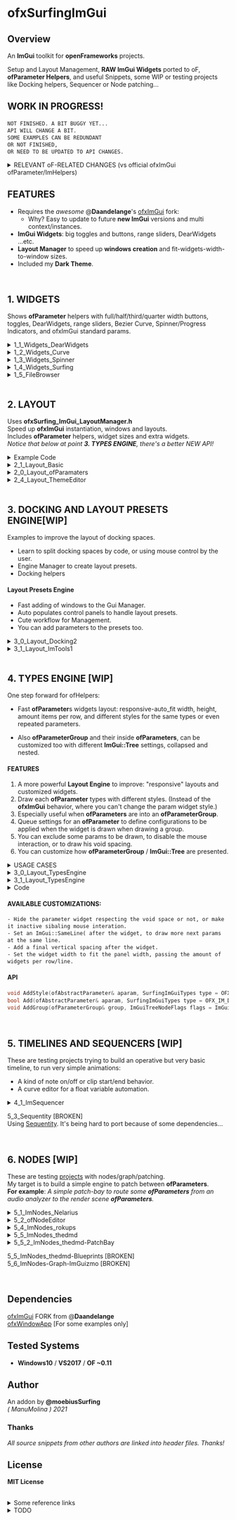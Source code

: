 ofxSurfingImGui
=============================

## Overview
An **ImGui** toolkit for **openFrameworks** projects.  

Setup and Layout Management, **RAW ImGui Widgets** ported to oF, **ofParameter Helpers**, and useful Snippets, some WIP or testing projects like Docking helpers, Sequencer or Node patching...   

## WORK IN PROGRESS!  
```
NOT FINISHED. A BIT BUGGY YET...
API WILL CHANGE A BIT.  
SOME EXAMPLES CAN BE REDUNDANT  
OR NOT FINISHED,  
OR NEED TO BE UPDATED TO API CHANGES.
```

<details>
  <summary>RELEVANT oF-RELATED CHANGES (vs official ofxImGui ofParameter/ImHelpers)</summary>
  <p>

- Simplified **oF Helpers** to use **ofParameters** easy and better. 
    * _ImHelpers.h_ has been rewritten to ofxSurfing_ImGui_ofHelpers.h_.
    * Widgets, windows/trees now are more customizable. 
    * Removed all old windows/tree methods.
    * Removed all the _WindowOpen/Settings_ stuff.
    * Removed all the old _GetUniqueName_ engine from **ofxImGui**. 
    * Now using PushId()/PopID() approach on each widget.
    * NEW: All the Layout/Styles Management.
  </p>
</details>

## FEATURES 
* Requires the _awesome_ @**Daandelange**'s [ofxImGui](https://github.com/Daandelange/ofxImGui/) fork: 
    - Why? Easy to update to future **new ImGui** versions and multi context/instances.
* **ImGui Widgets**: big toggles and buttons, range sliders, DearWidgets ...etc.
* **Layout Manager** to speed up **windows creation** and fit-widgets-width-to-window sizes.
* Included my **Dark Theme**.

<BR>

## 1. WIDGETS
Shows **ofParameter** helpers with full/half/third/quarter width buttons, toggles, DearWidgets, range sliders, Bezier Curve, Spinner/Progress Indicators, and ofxImGui standard params.  

<details>
  <summary>1_1_Widgets_DearWidgets</summary>
  <p>

![image](/docs/1_1_Widgets_DearWidgets.PNG?raw=true "image")  
Includes range sliders with **ofParameters**, responsive button/toggles and the awesome [DearWidgets](https://github.com/soufianekhiat/DearWidgets) from **@soufianekhiat**.  
  </p>
</details>

<details>
  <summary>1_2_Widgets_Curve</summary>
  <p>

![image](/docs/1_2_Widgets_Curve.PNG?raw=true "image")  
Includes bezier curves and usable tween/easing functions.  
  </p>
</details>

<details>
  <summary>1_3_Widgets_Spinner</summary>
  <p>

![image](/docs/1_3_Widgets_Spinner.gif?raw=true "image")  
Includes wait and progression spinners.  
  </p>
</details>

<details>
  <summary>1_4_Widgets_Surfing</summary>
  <p>

![image](/docs/1_4_Widgets_Surfing.PNG?raw=true "image")  
Includes a **matrix button clicker selector** linked to an **ofParameter<int>** (aka preset index), small tooltips, spin clicker, and the awesome gradient engine from [@galloscript](https://twitter.com/galloscript) from his [Github Gist](https://gist.github.com/galloscript/8a5d179e432e062550972afcd1ecf112).  
  </p>
</details>

<details>
  <summary>1_5_FileBrowser</summary>
  <p>

![image](/docs/1_5_FileBrowser.PNG?raw=true "image")  
  </p>
</details>

<BR>

## 2. LAYOUT

Uses **ofxSurfing_ImGui_LayoutManager.h**  
Speed up **ofxImGui** instantiation, windows and layouts.  
Includes **ofParameter** helpers, widget sizes and extra widgets.  
_Notice that below at point **3. TYPES ENGINE**, there's a better NEW API!_ 

<details>
  <summary>Example Code</summary>
  <p>
  
  ![image](/docs/2_1_2_Layout_Basic.PNG?raw=true "image")  

ofApp.h
```.cpp
#include "ofxSurfingImGui.h"

ofxSurfing_ImGui_Manager guiManager;

ofParameter<bool> bGui{ "Show Gui", true };

ofParameter<bool> bEnable{ "Enable", true };
ofParameter<bool> b1{ "b1", false };
ofParameter<bool> b2{ "b2", false };
ofParameter<bool> b3{ "b3", false };
```
ofApp.cpp
```.c++
void ofApp::setup() 
{ 
    guiManager.setup(); 
    // Instantiates and configures all the required ofxImGui stuff inside:
    // Font, theme, autodraw, layout store/recall, multi context/instances, ofParams Helpers and other customizations.
}
    
void ofApp::draw() 
{ 
    guiManager.begin();
    if (bGui) // -> This param makes the close button functional
    {
        guiManager.beginWindow("Window", (bool *)&bGui.get(), ImGuiWindowFlags_None);
        {
            ofxImGuiSurfing::AddToggleRoundedButton(bEnable);
            if (bEnable)
            {
                // Precalculate common widgets sizes to fit current window, "to be responsive".
                float _w1 = ofxImGuiSurfing::getWidgetsWidth(1); // 1 widget full width
                float _w2 = ofxImGuiSurfing::getWidgetsWidth(2); // 2 widgets half width
                float _w3 = ofxImGuiSurfing::getWidgetsWidth(3); // 3 widgets third width
                float _w4 = ofxImGuiSurfing::getWidgetsWidth(4); // 4 widgets quarter width
                float _h = ofxImGuiSurfing::getWidgetsHeightRelative(); // one unit height relative to ImGui theme

                //-

                /* Draw RAW ImGui or SurfingWidgets with ofParameters */

                // One widget full with and theme height. The callback is handled by the param listeners.
                ofxImGuiSurfing::AddBigToggle(b1); 

                // Two widgets same line/row with the 50% of window panel width 
                if (ofxImGuiSurfing::AddBigButton(b2, _w2, _h)) {
                  /* This acts as callback. No parameter listener required. */
                }
                ImGui::SameLine();
                if (ofxImGuiSurfing::AddBigButton(b3, _w2, _h)) {
                  
                }

                // Or using raw ImGui
                // Three widgets and fit width in one line
                if (ImGui::Button("START", ImVec2(_w3, _h))) {}
                ImGui::SameLine();
                if (ImGui::Button("STOP", ImVec2(_w3, _h))) {}
                ImGui::SameLine();
                if (ImGui::Button("REPLAY", ImVec2(_w3, _h))) {}
            }
        }
        guiManager.endWindow();
    }
    guiManager.end();
}
```
  </p>
</details>

<details>
  <summary>2_1_Layout_Basic</summary>
  <p>

![image](/docs/2_1_Layout_Basic.PNG?raw=true "image")  
  </p>
</details>

<details>
  <summary>2_0_Layout_ofParamaters</summary>
  <p>

![image](/docs/2_0_Layout_ofParamaters.gif?raw=true "image")  
Includes **ofParameter** and **ofParameterGroup** helpers and customize how groups are presented: collapsed/expanded, hidden header, **ImGui::Tree/ImGui::TreeEx** ...etc.  
[BROKEN]  
  </p>
</details>

<details>
  <summary>2_4_Layout_ThemeEditor</summary>
  <p>

![image](/docs/2_4_Layout_ThemeEditor.PNG?raw=true "image")  
  </p>

This is a helper for tweaking your Themes: testings sizes, layout, and colors, and alternate fonts.  
Notice that you need to export the new modified theme code trhought the clipboard and to paste to a new function/theme manually.  
There's not an automatic-fully-functional, save preset/load theme designer!  
</details>

<BR>

## 3. DOCKING AND LAYOUT PRESETS ENGINE[WIP]

Examples to improve the layout of docking spaces. 
* Learn to split docking spaces by code, or using mouse control by the user.
* Engine Manager to create layout presets.
* Docking helpers

#### Layout Presets Engine
* Fast adding of windows to the Gui Manager.
* Auto populates control panels to handle layout presets.
* Cute workflow for Management.
* You can add parameters to the presets too. 

<details>
  <summary>3_0_Layout_Docking2</summary>
  <p>

![image](/docs/3_0_Layout_Docking2.gif?raw=true "gif")  
Learn to Split layout spaces by code.  
  </p>
</details>

<details>
  <summary>3_1_Layout_ImTools1</summary>
  <p>

![image](/docs/3_1_Layout_ImTools1.PNG?raw=true "image")  
  </p>

Uses [ImTools](https://github.com/aiekick/ImTools) from **@aiekick**: "_Its a class for manage docking panes in an easy way, display (panes, menu, pane dialog), load/save, auto layout, etc..._". **WIP** porting to use into my OF projects.  
An alternative to my Layout Engine but without presets and with more developement required.  
Nice to learn about docking.  
</details>

<BR>

## 4. TYPES ENGINE [WIP]

One step forward for ofHelpers:  

* Fast **ofParameter**s widgets layout: responsive-auto_fit width, height, amount items per row, and different styles for the same types or even repeated parameters.  

* Also **ofParameterGroup** and their inside **ofParameters**, can be customized too with different **ImGui::Tree** settings, collapsed and nested.  

#### FEATURES

1. A more powerful **Layout Engine** to improve: "responsive" layouts and customized widgets.  
2. Draw each **ofParameter** types with different styles. (Instead of the **ofxImGui** behavior, where you can't change the param widget style.)  
3. Especially useful when **ofParameters** are into an **ofParameterGroup**.  
4. Queue settings for an **ofParameter** to define configurations to be applied when the widget is drawn when drawing a group. 
5. You can exclude some params to be drawn, to disable the mouse interaction, or to draw his void spacing. 
6. You can customize how **ofParameterGroup** / **ImGui::Tree** are presented.

<details>
  <summary>USAGE CASES</summary>
  <p>

**CASE 1**:  
_Draw an **ofParameter<float>** as slider (default), drag number or/and +/- stepper box._  

**CASE 2**:  
_Draw an **ofParameter<bool>** as a check box (default), or as a big toggle button with custom dimensions._  

**CASE 3**:  
_You added an **ofParameter<bool>** inside an **ofParameterGroup**. Add a style for the type of widget. You want to customize how it will be drawn (instead of using the default style), but when the group is rendered._  
  </p>
</details>

<details>
  <summary>3_0_Layout_TypesEngine</summary>
  <p>

![image](/docs/3_0_Layout_TypesEngine.PNG?raw=true "image")  
  </p>
</details>

<details>
  <summary>3_1_Layout_TypesEngine</summary>
  <p>

![image](/docs/3_1_Layout_TypesEngine.PNG?raw=true "image")  
  </p>
</details>

<details>
  <summary>Code</summary>
  <p>

ofApp.h
```.cpp

```

ofApp.cpp
```.cpp

```
  </p>
</details>

#### AVAILABLE CUSTOMIZATIONS:
    - Hide the parameter widget respecting the void space or not, or make it inactive sibaling mouse interation.  
    - Set an ImGui::SameLine( after the widget, to draw more next params at the same line.  
    - Add a final vertical spacing after the widget.  
    - Set the widget width to fit the panel width, passing the amount of widgets per row/line.  

#### API
```c++
void AddStyle(ofAbstractParameter& aparam, SurfingImGuiTypes type = OFX_IM_DEFAULT, bool bSameLine = false, int amtPerRow = 1, int spacing = -1);
bool Add(ofAbstractParameter& aparam, SurfingImGuiTypes type = OFX_IM_DEFAULT, bool bSameLine = false, int amtPerRow = 1, int spacing = -1);
void AddGroup(ofParameterGroup& group, ImGuiTreeNodeFlags flags = ImGuiTreeNodeFlags_None, SurfingImGuiTypesGroups typeGroup = OFX_IM_GROUP_DEFAULT);
```

<BR>

## 5. TIMELINES AND SEQUENCERS [WIP]

These are testing projects trying to build an operative but very basic timeline, to run very simple animations:  
* A kind of note on/off or clip start/end behavior.
* A curve editor for a float variable automation. 
  
<details>
  <summary>4_1_ImSequencer</summary>
  <p>

![image](/docs/4_1_ImSequencer.PNG?raw=true "image")  
Using [ImGuizmo](https://github.com/CedricGuillemet/ImGuizmo)  
Still very raw yet, not functional: I need to [finish](https://github.com/CedricGuillemet/ImGuizmo/issues/185) the engine to read the values when frames are playing.  
  </p>
</details>

5_3_Sequentity [BROKEN]  
Using [Sequentity](https://github.com/alanjfs/sequentity). It's being hard to port because of some dependencies...

<BR>

## 6. NODES [WIP]

These are testing [projects](https://github.com/ocornut/imgui/issues/306) with nodes/graph/patching.  
My target is to build a simple engine to patch between **ofParameters**.  
**For example**: _A simple patch-bay to route some **ofParameters** from an audio analyzer to the render scene **ofParameters**._   

<details>
  <summary>5_1_ImNodes_Nelarius</summary>
  <p>

![image](/docs/5_1_ImNodes_Nelarius.PNG?raw=true "image")  
Using [Nelarius/imnodes](https://github.com/Nelarius/imnodes)  
  </p>
</details>

<details>
  <summary>5_2_ofNodeEditor</summary>
  <p>

![image](/docs/5_2_ofNodeEditor.PNG?raw=true "image")  
Using [sphaero/ofNodeEditor](https://github.com/sphaero/ofNodeEditor)  
  </p>
</details>

<details>
  <summary>5_4_ImNodes_rokups</summary>
  <p>

![image](/docs/5_4_ImNodes_rokups.PNG?raw=true "image")  
Using [rokups/ImNodes](https://github.com/rokups/ImNodes)  
  </p>
</details>

<details>
  <summary>5_5_ImNodes_thedmd</summary>
  <p>

![image](/docs/5_5_ImNodes_thedmd.PNG?raw=true "image")  
Using [thedmd/imgui-node-editor](https://github.com/thedmd/imgui-node-editor)  
  </p>
</details>

<details>
  <summary>5_5_2_ImNodes_thedmd-PatchBay</summary>
  <p>

![image](/docs/5_5_2_ImNodes_thedmd-PatchBay.PNG?raw=true "image")  
[**WIP**] Using [ofxPatchbayParams](https://github.com/moebiussurfing/ofxPatchbayParams)  
  </p>
</details>

5_5_ImNodes_thedmd-Blueprints [BROKEN]  
5_6_ImNodes-Graph-ImGuizmo [BROKEN]  

<BR>

## Dependencies
[ofxImGui](https://github.com/Daandelange/ofxImGui/) FORK from @**Daandelange**  
[ofxWindowApp](https://github.com/moebiussurfing/ofxWindowApp) [For some examples only]  

## Tested Systems
- **Windows10** / **VS2017** / **OF ~0.11**

## Author
An addon by **@moebiusSurfing**  
*( ManuMolina ) 2021*  

### Thanks
_All source snippets from other authors are linked into header files. Thanks!_

## License
**MIT License**

<BR>

<details>
  <summary>Some reference links</summary>
  <p>

https://github.com/HankiDesign/awesome-dear-imgui  
https://github.com/soufianekhiat/DearWidgets  
https://github.com/yumataesu/ImGui_Widgets  
https://github.com/njazz/AutomationCurveEditor  
https://github.com/leiradel/ImGuiAl  
https://github.com/aiekick/ImTools/tree/main/LayoutManager  
https://github.com/Organic-Code/ImTerm  
  </p>
</details>
<details>
  <summary>TODO</summary>
  <p>

* Add more ImGui RAW widgets with examples.
* Convert to ofParameters for some widgets.
* Fix and solve final ofParams helpers workflow.
* Add multiple layouts presets engine from Paletto.
  </p>
</details>
